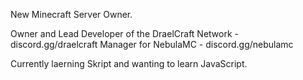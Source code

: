 New Minecraft Server Owner.

Owner and Lead Developer of the DraelCraft Network -  discord.gg/draelcraft
Manager for NebulaMC - discord.gg/nebulamc


Currently laerning Skript and wanting to learn JavaScript.
